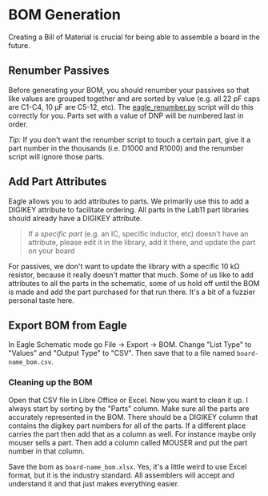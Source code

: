 BOM Generation
==============

Creating a Bill of Material is crucial for being able to assemble a board in
the future.

## Renumber Passives

Before generating your BOM, you should renumber your passives so that
like values are grouped together and are sorted by value (e.g. all
22 pF caps are C1-C4, 10 µF are C5-12, etc). The
[eagle_renumber.py](../scripts/eagle_renumber.py) script will do this
correctly for you. Parts set with a value of DNP will be numbered last in
order.

_Tip:_ If you don't want the renumber script to touch a certain part, give
it a part number in the thousands (i.e. D1000 and R1000) and the renumber
script will ignore those parts.


## Add Part Attributes

Eagle allows you to add attributes to parts. We primarily use this to
add a DIGIKEY attribute to facilitate ordering. All parts in the Lab11
part libraries should already have a DIGIKEY attribute.

> If a _specific part_ (e.g. an IC, specific inductor, etc) doesn't have
> an attribute, please edit it in the library, add it there, and update
> the part on your board

For passives, we don't want to update the library with a specific 10 kΩ
resistor, because it really doesn't matter that much. Some of us like to
add attributes to all the parts in the schematic, some of us hold off
until the BOM is made and add the part purchased for that run there. It's
a bit of a fuzzier personal taste here.


## Export BOM from Eagle

In Eagle Schematic mode go File → Export → BOM. Change "List Type" to
"Values" and "Output Type" to "CSV". Then save that to a file named
`board-name_bom.csv`.

### Cleaning up the BOM

Open that CSV file in Libre Office or Excel. Now you want to clean it up.
I always start by sorting by the "Parts" column.  Make sure all the parts
are accurately represented in the BOM.  There should be a DIGIKEY column
that contains the digikey part numbers for all of the parts. If a different
place carries the part then add that as a column as well. For instance
maybe only mouser sells a part. Then add a column called MOUSER and put the
part number in that column.

Save the bom as `board-name_bom.xlsx`. Yes, it's a little weird to use
Excel format, but it is the industry standard. All assemblers will accept
and understand it and that just makes everything easier.
